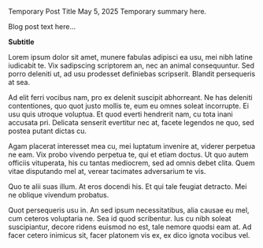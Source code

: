 Temporary Post Title
May 5, 2025
Temporary summary here.

Blog post text here...

**Subtitle**

Lorem ipsum dolor sit amet, munere fabulas adipisci ea usu, mei nibh latine iudicabit te. Vix sadipscing scriptorem an, nec an animal consequuntur. Sed porro deleniti ut, ad usu prodesset definiebas scripserit. Blandit persequeris at sea.

Ad elit ferri vocibus nam, pro ex delenit suscipit abhorreant. Ne has deleniti contentiones, quo quot justo mollis te, eum eu omnes soleat incorrupte. Ei usu quis utroque voluptua. Et quod everti hendrerit nam, cu tota inani accusata pri. Delicata senserit evertitur nec at, facete legendos ne quo, sed postea putant dictas cu.

Agam placerat interesset mea cu, mei luptatum invenire at, viderer perpetua ne eam. Vix probo vivendo perpetua te, qui et etiam doctus. Ut quo autem officiis vituperata, his cu tantas mediocrem, sed ad omnis debet clita. Quem vitae disputando mel at, verear tacimates adversarium te vis.

Quo te alii suas illum. At eros docendi his. Et qui tale feugiat detracto. Mei ne oblique vivendum probatus.

Quot persequeris usu in. An sed ipsum necessitatibus, alia causae eu mel, cum ceteros voluptaria ne. Sea id quod scribentur. Ius cu nibh soleat suscipiantur, decore ridens euismod no est, tale nemore quodsi eam at. Ad facer cetero inimicus sit, facer platonem vis ex, ex dico ignota vocibus vel.


